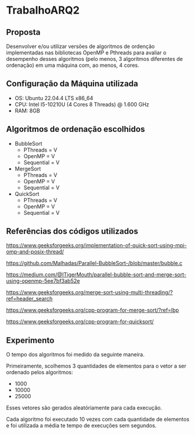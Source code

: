 # TrabalhoARQ2

## Proposta

Desenvolver e/ou utilizar versões de algoritmos de ordenção implementadas nas bibliotecas OpenMP e Pthreads para avaliar o desempenho desses algoritmos (pelo menos, 3 algoritmos diferentes de ordenação) em uma máquina com, ao menos, 4 cores. 

## Configuração da Máquina utilizada

- OS: Ubuntu 22.04.4 LTS x86_64
- CPU: Intel I5-10210U (4 Cores 8 Threads) @ 1.600 GHz
- RAM: 8GB

## Algoritmos de ordenação escolhidos

- BubbleSort
    - PThreads = V 
    - OpenMP = V
    - Sequential = V
- MergeSort
    - PThreads = V
    - OpenMP = V
    - Sequential = V
- QuickSort
    - PThreads = V
    - OpenMP = V
    - Sequential = V

## Referências dos códigos utilizados

https://www.geeksforgeeks.org/implementation-of-quick-sort-using-mpi-omp-and-posix-thread/

https://github.com/Malhadas/Parallel-BubbleSort-/blob/master/bubble.c

https://medium.com/@ITigerMouth/parallel-bubble-sort-and-merge-sort-using-openmp-5ee7bf3ab52e

https://www.geeksforgeeks.org/merge-sort-using-multi-threading/?ref=header_search

https://www.geeksforgeeks.org/cpp-program-for-merge-sort/?ref=lbp

https://www.geeksforgeeks.org/cpp-program-for-quicksort/

## Experimento

O tempo dos algoritmos foi medido da seguinte maneira.


Primeiramente, scolhemos 3 quantidades de elementos para o vetor a ser ordenado pelos algoritmos:

- 1000
- 10000
- 25000

Esses vetores são gerados aleatóriamente para cada execução.

Cada algoritmo foi executado 10 vezes com cada quantidade de elementos e foi utilizada a média te tempo de execuções sem segundos.

